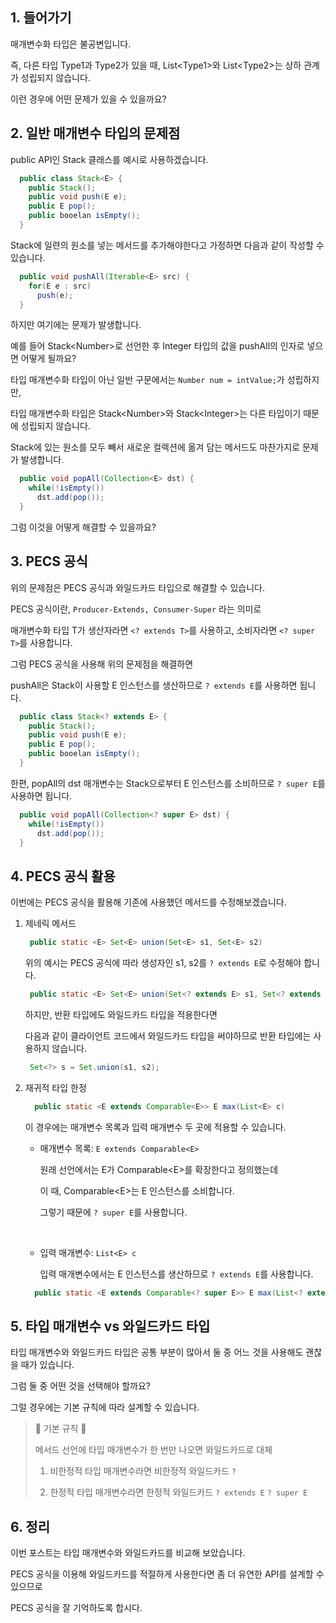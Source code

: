 ## 1. 들어가기

매개변수화 타입은 불공변입니다.

즉, 다른 타입 Type1과 Type2가 있을 때, List\<Type1>와 List\<Type2>는 상하 관계가 성립되지 않습니다.

이런 경우에 어떤 문제가 있을 수 있을까요?

## 2. 일반 매개변수 타입의 문제점

public API인 Stack 클래스를 예시로 사용하겠습니다.

```java
  public class Stack<E> {
    public Stack();
    public void push(E e);
    public E pop();
    public booelan isEmpty();
  }
```

Stack에 일련의 원소를 넣는 메서드를 추가해야한다고 가정하면 다음과 같이 작성할 수 있습니다.

```java
  public void pushAll(Iterable<E> src) {
    for(E e : src)
      push(e);
  }
```

하지만 여기에는 문제가 발생합니다.

예를 들어 Stack\<Number>로 선언한 후 Integer 타입의 값을 pushAll의 인자로 넣으면 어떻게 될까요?

타입 매개변수화 타입이 아닌 일반 구문에서는 `Number num = intValue;`가 성립하지만,

타입 매개변수화 타입은 Stack\<Number>와 Stack\<Integer>는 다른 타입이기 때문에 성립되지 않습니다.

Stack에 있는 원소를 모두 빼서 새로운 컬렉션에 옮겨 담는 메서드도 마찬가지로 문제가 발생합니다.

```java
  public void popAll(Collection<E> dst) {
    while(!isEmpty())
      dst.add(pop());
  }
```

그럼 이것을 어떻게 해결할 수 있을까요?

## 3. PECS 공식

위의 문제점은 PECS 공식과 와일드카드 타입으로 해결할 수 있습니다.

PECS 공식이란, `Producer-Extends, Consumer-Super` 라는 의미로

매개변수화 타입 T가 생산자라면 `<? extends T>`를 사용하고, 소비자라면 `<? super T>`를 사용합니다.

그럼 PECS 공식을 사용해 위의 문제점을 해결하면

pushAll은 Stack이 사용할 E 인스턴스를 생산하므로 `? extends E`를 사용하면 됩니다.

```java
  public class Stack<? extends E> {
    public Stack();
    public void push(E e);
    public E pop();
    public booelan isEmpty();
  }
```

한편, popAll의 dst 매개변수는 Stack으로부터 E 인스턴스를 소비하므로 `? super E`를 사용하면 됩니다.

```java
  public void popAll(Collection<? super E> dst) {
    while(!isEmpty())
      dst.add(pop());
  }
```

## 4. PECS 공식 활용

이번에는 PECS 공식을 활용해 기존에 사용했던 메서드를 수정해보겠습니다.

1. 제네릭 메서드

   ```java
    public static <E> Set<E> union(Set<E> s1, Set<E> s2)
   ```

   위의 예시는 PECS 공식에 따라 생성자인 s1, s2를 `? extends E`로 수정해야 합니다.

   ```java
    public static <E> Set<E> union(Set<? extends E> s1, Set<? extends E> s2)
   ```

   하지만, 반환 타입에도 와일드카드 타입을 적용한다면 
   
   다음과 같이 클라이언트 코드에서 와일드카드 타입을 써야하므로 반환 타입에는 사용하지 않습니다.

   ```java
    Set<?> s = Set.union(s1, s2);
   ```

2. 재귀적 타입 한정

   ```java
     public static <E extends Comparable<E>> E max(List<E> c)
   ```

   이 경우에는 매개변수 목록과 입력 매개변수 두 곳에 적용할 수 있습니다.

   * 매개변수 목록: `E extends Comparable<E>`

     원래 선언에서는 E가 Comparable\<E>를 확장한다고 정의했는데

     이 때, Comparable\<E>는 E 인스턴스를 소비합니다.

     그렇기 때문에 `? super E`를 사용합니다.

     <br>

   * 입력 매개변수: `List<E> c`

     입력 매개변수에서는 E 인스턴스를 생산하므로 `? extends E`를 사용합니다.

   ```java
     public static <E extends Comparable<? super E>> E max(List<? extends E> c)
   ```

## 5. 타입 매개변수 vs 와일드카드 타입

타입 매개변수와 와일드카드 타입은 공통 부분이 많아서 둘 중 어느 것을 사용해도 괜찮을 때가 있습니다.

그럼 둘 중 어떤 것을 선택해야 할까요?

그럴 경우에는 기본 규칙에 따라 설계할 수 있습니다.

> 🔅 기본 규칙 🔅
>
> 메서드 선언에 타입 매개변수가 한 번만 나오면 와일드카드로 대체
>
> 1. 비한정적 타입 매개변수라면 비한정적 와일드카드 `?`
>
> 2. 한정적 타입 매개변수라면 한정적 와일드카드 `? extends E` `? super E`

## 6. 정리

이번 포스트는 타입 매개변수와 와일드카드를 비교해 보았습니다.

PECS 공식을 이용해 와일드카드를 적절하게 사용한다면 좀 더 유연한 API를 설계할 수 있으므로

PECS 공식을 잘 기억하도록 합시다.